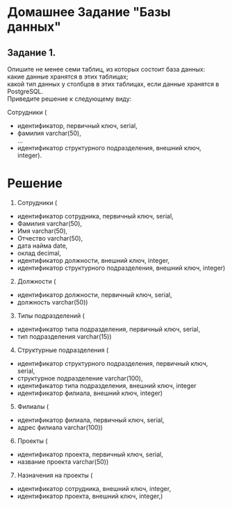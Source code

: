 # Домашнее Задание "Базы данных"  
## Задание 1.  
Опишите не менее семи таблиц, из которых состоит база данных:  
какие данные хранятся в этих таблицах;  
какой тип данных у столбцов в этих таблицах, если данные хранятся в PostgreSQL.  
Приведите решение к следующему виду:  

Сотрудники (

* идентификатор, первичный ключ, serial,  
* фамилия varchar(50),  
...  
* идентификатор структурного подразделения, внешний ключ, integer).    

# Решение
1. Сотрудники (  
* идентификатор сотрудника, первичный ключ, serial,  
* Фамилия varchar(50),  
 * Имя varchar(50),  
* Отчество varchar(50),  
* дата найма date,  
* оклад decimal,  
* идентификатор должности, внешний ключ, integer,  
* идентификатор структурного подразделения, внешний ключ, integer)  
2. Должности (  
* идентификатор должности, первичный ключ, serial,  
* должность varchar(50))  
3. Типы подразделений (  
* идентификатор типа подразделения, первичный ключ, serial,  
* тип подразделения varchar(15))  
4. Структурные подразделения (  
* идентификатор структурного подразделения, первичный ключ, serial,  
* структурное подразделение varchar(100),  
* идентификатор типа подразделения, внешний ключ, integer  
* идентификатор филиала, внешний ключ, integer)  
5. Филиалы (  
* идентификатор филиала, первичный ключ, serial,  
* адрес филиала varchar(100))  
6. Проекты (  
* идентификатор проекта, первичный ключ, serial,  
* название проекта varchar(50))  
7. Назначения на проекты (  
* идентификатор сотрудника, внешний ключ, integer,  
* идентификатор проекта, внешний ключ, integer,)  
